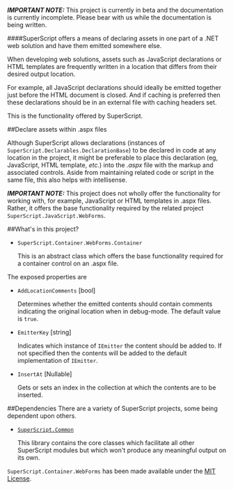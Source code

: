 _**IMPORTANT NOTE:**_ This project is currently in beta and the documentation is currently incomplete. Please bear with us while the documentation is being written.

####SuperScript offers a means of declaring assets in one part of a .NET web solution and have them emitted somewhere else.


When developing web solutions, assets such as JavaScript declarations or HTML templates are frequently written in a location that differs from their desired output location.

For example, all JavaScript declarations should ideally be emitted together just before the HTML document is closed. And if caching is preferred then these declarations should be in an external file with caching headers set.

This is the functionality offered by SuperScript.

##Declare assets within .aspx files

Although SuperScript allows declarations (instances of `SuperScript.Declarables.DeclarationBase`) to be declared in code at 
any location in the project, it might be preferable to place this declaration (eg, JavaScript, HTML template, _etc._) into 
the _.aspx_ file with the markup and associated controls. Aside from maintaining related code or script in the same file, this 
also helps with intellisense.

_**IMPORTANT NOTE:**_ This project does not wholly offer the functionality for working with, for example, JavaScript or HTML templates in .aspx files. Rather, it offers the base functionality required by the related project `SuperScript.JavaScript.WebForms`.


##What's in this project?

* `SuperScript.Container.WebForms.Container`

  This is an abstract class which offers the base functionality required for a container control on an .aspx file.

The exposed properties are
* `AddLocationComments` [bool]

  Determines whether the emitted contents should contain comments indicating the original location when in debug-mode. The default value is `true`.

* `EmitterKey` [string]

  Indicates which instance of `IEmitter` the content should be added to. If not specified then the contents will be added to the default implementation of `IEmitter`.

* `InsertAt` [Nullable<int>]

  Gets or sets an index in the collection at which the contents are to be inserted.

##Dependencies
There are a variety of SuperScript projects, some being dependent upon others.

* [`SuperScript.Common`](https://github.com/Supertext/SuperScript.Common)

  This library contains the core classes which facilitate all other SuperScript modules but which won't produce any meaningful output on its own.
  

`SuperScript.Container.WebForms` has been made available under the [MIT License](https://github.com/Supertext/SuperScript.Container.WebForms/blob/master/LICENSE).
